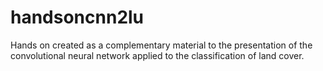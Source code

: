 # handsoncnn2lu
Hands on created as a complementary material to the presentation of the convolutional neural network applied to the classification of land cover.
